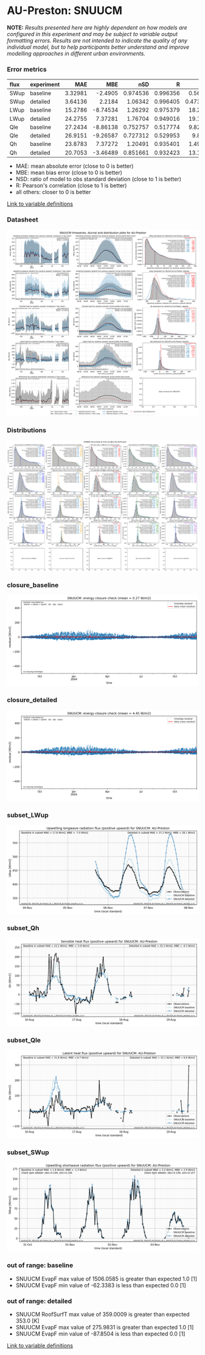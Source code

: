 # AU-Preston: SNUUCM

**NOTE:** *Results presented here are highly dependent on how models are configured in this experiment and may be subject to variable output formatting errors. Results are not intended to indicate the quality of any individual model, but to help participants better understand and improve modelling approaches in different urban environments.*

### Error metrics

| flux   | experiment   |      MAE |      MBE |      nSD |        R |       5th |     95th |     cRMSE |    AMBE |     1-nSD |        1-R |   nSkewness |   nKurtosis |   Overlap |
|:-------|:-------------|---------:|---------:|---------:|---------:|----------:|---------:|----------:|--------:|----------:|-----------:|------------:|------------:|----------:|
| SWup   | baseline     |  3.32981 | -2.4905  | 0.974536 | 0.996356 |  0.56921  |  3.42479 | 0.0880339 | 2.4905  | 0.0254639 | 0.00364356 |   0.0414356 |   0.0712715 | 0.0607104 |
| SWup   | detailed     |  3.64136 |  2.2184  | 1.06342  | 0.996405 |  0.473255 |  9.6847  | 0.108025  | 2.2184  | 0.0634231 | 0.00359545 |   0.0440934 |   0.0777553 | 0.0692701 |
| LWup   | baseline     | 15.2786  | -8.74534 | 1.26292  | 0.975379 | 18.2402   | 20.8063  | 0.362377  | 8.74534 | 0.26292   | 0.0246213  |   0.170102  |   0.321136  | 0.209453  |
| LWup   | detailed     | 24.2755  |  7.37281 | 1.76704  | 0.949016 | 19.1254   | 92.1045  | 0.876661  | 7.37281 | 0.767042  | 0.0509839  |   0.295687  |   0.535286  | 0.209975  |
| Qle    | baseline     | 27.2434  | -8.86138 | 0.752757 | 0.517774 |  9.82923  | 30.5191  | 0.887202  | 8.86138 | 0.247243  | 0.482226   |   0.498922  |   0.478559  | 0.221096  |
| Qle    | detailed     | 26.9151  | -9.26587 | 0.727312 | 0.529953 |  9.8775   | 33.1433  | 0.870689  | 9.26587 | 0.272688  | 0.470047   |   0.414384  |   0.260917  | 0.229401  |
| Qh     | baseline     | 23.8783  |  7.37272 | 1.20491  | 0.935401 |  1.49349  | 66.3087  | 0.444591  | 7.37272 | 0.20491   | 0.0645994  |   0.142559  |   0.248411  | 0.096857  |
| Qh     | detailed     | 20.7053  | -3.46489 | 0.851661 | 0.932423 | 13.1307   | 26.4687  | 0.370284  | 3.46489 | 0.148339  | 0.0675772  |   0.0913439 |   0.170664  | 0.127865  |

 - MAE: mean absolute error (close to 0 is better)
 - MBE: mean bias error (close to 0 is better)
 - NSD: ratio of model to obs standard deviation (close to 1 is better)
 - R: Pearson's correlation (close to 1 is better)
 - all others: closer to 0 is better

[Link to variable definitions](../modelattrs/variable_definitions.md)

### <a name="datasheet"></a>Datasheet
[![SNUUCM_AU-Preston_Datasheet.png](SNUUCM_AU-Preston_Datasheet.png)](SNUUCM_AU-Preston_Datasheet.png)

### <a name="distributions"></a>Distributions
[![SNUUCM_AU-Preston_Distributions.png](SNUUCM_AU-Preston_Distributions.png)](SNUUCM_AU-Preston_Distributions.png)

### <a name="closure_baseline"></a>closure_baseline
[![SNUUCM_AU-Preston_closure_baseline.png](SNUUCM_AU-Preston_closure_baseline.png)](SNUUCM_AU-Preston_closure_baseline.png)

### <a name="closure_detailed"></a>closure_detailed
[![SNUUCM_AU-Preston_closure_detailed.png](SNUUCM_AU-Preston_closure_detailed.png)](SNUUCM_AU-Preston_closure_detailed.png)

### <a name="subset_lwup"></a>subset_LWup
[![SNUUCM_AU-Preston_subset_LWup.png](SNUUCM_AU-Preston_subset_LWup.png)](SNUUCM_AU-Preston_subset_LWup.png)

### <a name="subset_qh"></a>subset_Qh
[![SNUUCM_AU-Preston_subset_Qh.png](SNUUCM_AU-Preston_subset_Qh.png)](SNUUCM_AU-Preston_subset_Qh.png)

### <a name="subset_qle"></a>subset_Qle
[![SNUUCM_AU-Preston_subset_Qle.png](SNUUCM_AU-Preston_subset_Qle.png)](SNUUCM_AU-Preston_subset_Qle.png)

### <a name="subset_swup"></a>subset_SWup
[![SNUUCM_AU-Preston_subset_SWup.png](SNUUCM_AU-Preston_subset_SWup.png)](SNUUCM_AU-Preston_subset_SWup.png)

### out of range: baseline

 - SNUUCM EvapF max value of 1506.0585 is greater than expected 1.0 [1]
 - SNUUCM EvapF min value of -62.3383 is less than expected 0.0 [1]

### out of range: detailed

 - SNUUCM RoofSurfT max value of 359.0009 is greater than expected 353.0 [K]
 - SNUUCM EvapF max value of 275.9831 is greater than expected 1.0 [1]
 - SNUUCM EvapF min value of -87.8504 is less than expected 0.0 [1]


[Link to variable definitions](../modelattrs/variable_definitions.md)

